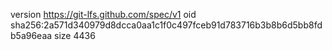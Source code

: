 version https://git-lfs.github.com/spec/v1
oid sha256:2a571d340979d8dcca0aa1c1f0c497fceb91d783716b3b8b6d5bb8fdb5a96eaa
size 4436
